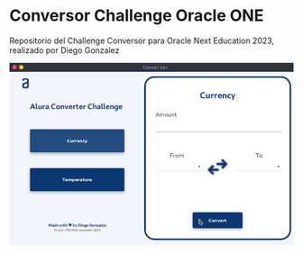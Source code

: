 # Conversor Challenge Oracle ONE

Repositorio del Challenge Conversor para Oracle Next Education 2023, realizado por Diego Gonzalez

![Vista Principal](Main_View.png)